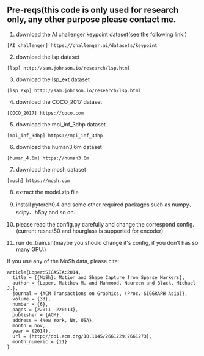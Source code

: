 ## Pre-reqs(this code is only used for research only, any other purpose please contact me.

1. download the AI challenger keypoint dataset(see the following link.)
```
[AI challenger] https://challenger.ai/datasets/keypoint
```

2. download the lsp dataset
```
[lsp] http://sam.johnson.io/research/lsp.html
```
3. download the lsp_ext dataset
```
[lsp exp] http://sam.johnson.io/research/lsp.html
```

4. download the COCO_2017 dataset
```
[COCO_2017] https://coco.com
```

5. download the mpi_inf_3dhp dataset
```
[mpi_inf_3dhp] https://mpi_inf_3dhp
```

6. download the human3.6m dataset
```
[human_4.6m] https://human3.6m
```

7. download the mosh dataset
```
[mosh] https://mosh.com
```

8. extract the model.zip file

9. install pytorch0.4 and some other required packages such as numpy、scipy、h5py and so on.

10. please read the config.py carefully and change the correspond config.(current resnet50 and hourglass is supported for encoder)

11. run do_train.sh(maybe you should change it's config, if you don't has so many GPU.)


If you use any of the MoSh data, please cite: 
```
article{Loper:SIGASIA:2014,
  title = {{MoSh}: Motion and Shape Capture from Sparse Markers},
  author = {Loper, Matthew M. and Mahmood, Naureen and Black, Michael J.},
  journal = {ACM Transactions on Graphics, (Proc. SIGGRAPH Asia)},
  volume = {33},
  number = {6},
  pages = {220:1--220:13},
  publisher = {ACM},
  address = {New York, NY, USA},
  month = nov,
  year = {2014},
  url = {http://doi.acm.org/10.1145/2661229.2661273},
  month_numeric = {11}
}
```
